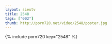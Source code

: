 ```yaml
--- 
layout: sieutv
title: 2548
tags: ["002"]
thumb: http://porn720.net/video/2548/poster.jpg
---
```

{% include porn720 key="2548" %} 
